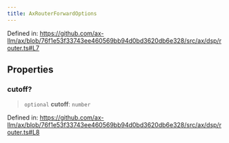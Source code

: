 ```yaml
---
title: AxRouterForwardOptions
---
```


Defined in: https://github.com/ax-llm/ax/blob/76f1e53f33743ee460569bb94d0bd3620db6e328/src/ax/dsp/router.ts#L7

## Properties

<a id="cutoff"></a>

### cutoff?

> `optional` **cutoff**: `number`

Defined in: https://github.com/ax-llm/ax/blob/76f1e53f33743ee460569bb94d0bd3620db6e328/src/ax/dsp/router.ts#L8
